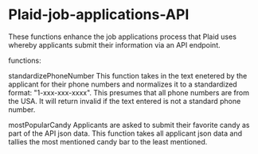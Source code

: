 # Plaid-job-applications-API
These functions enhance the job applications process that Plaid uses whereby applicants submit their information via an API endpoint.

functions:

standardizePhoneNumber
This function takes in the text enetered by the applicant for their phone numbers and normalizes it to a standardized format: "1-xxx-xxx-xxxx".  This presumes that all phone numbers are from the USA.  It will return invalid if the text entered is not a standard phone number.

mostPopularCandy
Applicants are asked to submit their favorite candy as part of the API json data.  This function takes all applicant json data and tallies the most mentioned candy bar to the least mentioned.  
